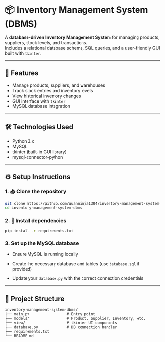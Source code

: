# 📦 Inventory Management System (DBMS)

A **database-driven Inventory Management System** for managing products, suppliers, stock levels, and transactions.  
Includes a relational database schema, SQL queries, and a user-friendly GUI built with `tkinter`.

---

## 🚀 Features

- Manage products, suppliers, and warehouses
- Track stock entries and inventory levels
- View historical inventory changes
- GUI interface with `tkinter`
- MySQL database integration

---

## 🛠️ Technologies Used

- Python 3.x  
- MySQL  
- tkinter (built-in GUI library)  
- mysql-connector-python  

---

## ⚙️ Setup Instructions

### 1. 📥 Clone the repository
```bash
git clone https://github.com/quanninja1304/inventory-management-system-dbms.git
cd inventory-management-system-dbms  
```
### 2. 🧪 Install dependencies
```bash
pip install -r requirements.txt
```
### 3. Set up the MySQL database
- Ensure MySQL is running locally

- Create the necessary database and tables (use `database.sql` if provided)

- Update your `database.py` with the correct connection credentials
---
## 📁 Project Structure
```
inventory-management-system-dbms/  
├── main.py                 # Entry point  
├── models/                 # Product, Supplier, Inventory, etc.  
├── view/                   # tkinter UI components  
├── database.py             # DB connection handler  
├── requirements.txt  
└── README.md
